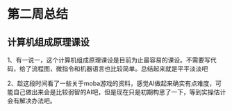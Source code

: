 # 第二周总结

## 计算机组成原理课设

1、有一说一，这个计算机组成原理课设是目前为止最容易的课设。不需要写代码，给了流程图，微指令和机器语言也比较简单。总结起来就是平平淡淡吧

2、趁这段时间看了一些关于moba游戏的资料，感觉AI做起来确实有点难度，可能自己做出来会是比较弱智的AI吧，但是现在只是初期构思了一下，等到实操估计会有解决办法吧。